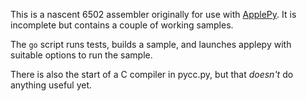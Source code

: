 This is a nascent 6502 assembler originally for use with
[ApplePy](https://github.com/jtauber/applepy). It is incomplete
but contains a couple of working samples.

The `go` script runs tests, builds a sample, and launches applepy
with suitable options to run the sample.

There is also the start of a C compiler in pycc.py, but that *doesn't*
do anything useful yet.
